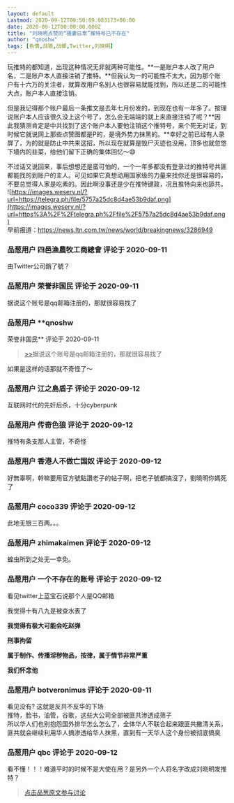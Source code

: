 ```yaml
---
layout: default
Lastmod: 2020-09-12T00:50:09.083173+00:00
date: 2020-09-12T00:00:00.000Z
title: "刘晓明点赞的“骚妻日常”推特号已不存在"
author: "qnoshw"
tags: [色情,战狼,战螂,Twitter,刘晓明]
---
```


玩推特的都知道，出现这种情况无非就两种可能性。**一是账户本人改了用户名，二是账户本人直接注销了推特。**但我认为一的可能性不太大，因为那个账户有十六万的关注者，就算改用户名别人也很容易就能找到，所以还是二的可能性大点，账户本人直接注销。  
  
但是我记得那个账户最后一条推文是去年七月份发的，到现在也有一年多了。按理说账户本人应该很久没上这个号了，怎么会无端端的就上来直接注销了呢？**因此我猜测肯定是中共找到了这个账户本人要他注销这个推特号，来个死无对证，到时候它就说网上那些点赞图都是P的，是境外势力抹黑的。**幸好之前已经有人录屏了，为的就是防止中共来这招，所以现在就算是毁尸灭迹也没用，顶多也就忽悠下墙内的韭菜，给他们留下正确的集体回忆～😄  
  
不过话又说回来，事后想想还是蛮可怕的，一个一年多都没有登录过的推特号共匪都能找的到账户的主人。可见如果它真想动用国家级的力量来找你还是很容易的，不要总觉得人家是吃素的。因此啊没事还是少在推特键政，况且推特向来也舔共。  
![https://images.weserv.nl/?url=https://telegra.ph/file/5757a25dc8d4ae53b9daf.png](https://images.weserv.nl/?url=https%3A%2F%2Ftelegra.ph%2Ffile%2F5757a25dc8d4ae53b9daf.png)  
早前报道：https://news.ltn.com.tw/news/world/breakingnews/3286949

            
### 品葱用户 **四邑漁農牧工商總會** 评论于 2020-09-11
        
由Twitter公司銷了號？
        


            
### 品葱用户 **荣誉非国民** 评论于 2020-09-11
        
据说这个账号是qq邮箱注册的，那就很容易找了
        


            
### 品葱用户 **qnoshw 
荣誉非国民** 评论于 2020-09-11
        
> [\>>]( "/article/item_id-494378#")据说这个账号是qq邮箱注册的，那就很容易找了

  
  
如果是这样的话那就不奇怪了～
        


            
### 品葱用户 **江之島盾子** 评论于 2020-09-12
        
互联网时代的先奸后杀，十分cyberpunk
        


            
### 品葱用户 **传奇色狼** 评论于 2020-09-12
        
推特有条支那人主管，不奇怪
        


            
### 品葱用户 **香港人不做亡国奴** 评论于 2020-09-12
        
好無辜啊，幹嘛要用官方號點讚老子的帖子啊，把老子號都搞沒了，劉曉明你媽死了
        


            
### 品葱用户 **coco339** 评论于 2020-09-12
        
此地无银三百两。。。
        


            
### 品葱用户 **zhimakaimen** 评论于 2020-09-12
        
蝗虫所到之处无一幸免。
        


            
### 品葱用户 **一个不存在的账号** 评论于 2020-09-12
        
看见twitter上蓝宝石说那个人是QQ邮箱  
  
我觉得十有八九是被查水表了  
  
**我觉得有极大可能会吃赵弹**  
  
**刑事拘留**  
  
**属于制作、传播淫秽物品，按律，属于情节非常严重**  
  
  
**我们怀念他**
        


            
### 品葱用户 **botveronimus** 评论于 2020-09-11
        
看见没有? 这就是反共不反华的下场  
推特，脸书，油管，谷歌，这些大公司全部被匪共渗透成筛子  
所以华人们也别抱怨国外排华怎么怎么了，全体华人不联合起来跟匪共撇清关系，匪共就会继续利用华人搞渗透给华人抹黑，直到有一天华人这个身份被彻底搞臭
        


            
### 品葱用户 **qbc** 评论于 2020-09-12
        
看不懂！！！难道平时的时候不是大使在用？是另外一个人将名字改成刘晓明发推特？
        






> [点击品葱原文参与讨论](https://pincong.rocks/article/23984)

